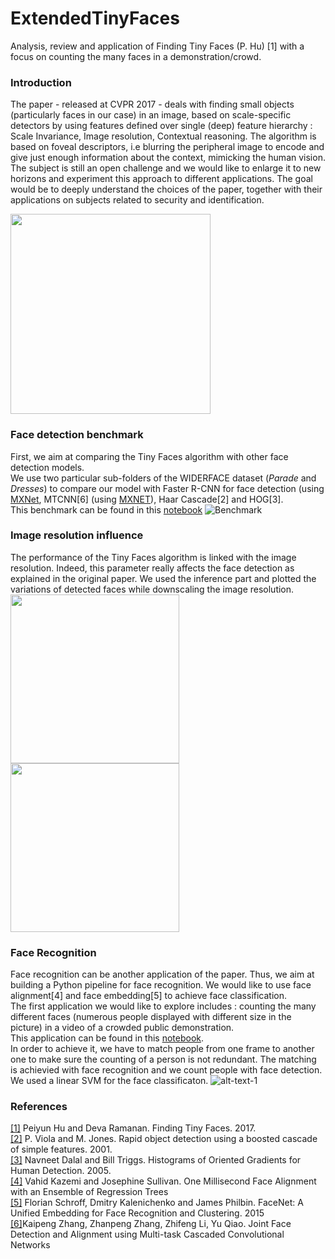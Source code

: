 # ExtendedTinyFaces
Analysis, review and application of Finding Tiny Faces (P. Hu) [1] with a focus on counting the many faces in a demonstration/crowd.

### Introduction
The paper - released at CVPR 2017 - deals with finding small objects (particularly faces in our case) in an image, 
based on scale-specific detectors by using features defined over single (deep) feature hierarchy : 
Scale Invariance, Image resolution, Contextual reasoning. The algorithm is based on foveal descriptors, i.e blurring the peripheral image to encode and give just enough information about the context, mimicking the human vision.   
The subject is still an open challenge and we would like to enlarge it to new horizons and experiment this approach to different applications. The goal would be to deeply understand the choices of the paper, together with their applications on subjects related to security and identification.  

<img src="https://github.com/alexattia/ExtendedTinyFaces/blob/master/data/92_TinyFaces.png" height="320">

### Face detection benchmark
First, we aim at comparing the Tiny Faces algorithm with other face detection models.  
We use two particular sub-folders of the WIDERFACE dataset (*Parade*  and *Dresses*) to compare our model with Faster R-CNN for face detection (using [MXNet](https://github.com/tornadomeet/mxnet-face), MTCNN[6] (using [MXNET](https://github.com/pangyupo/mxnet_mtcnn_face_detection)),  Haar Cascade[2] and HOG[3].  
This benchmark can be found in this [notebook](https://github.com/alexattia/ExtendedTinyFaces/blob/master/Face%20Detection%20algorithms%20comparison.ipynb)
![Benchmark](https://github.com/alexattia/ExtendedTinyFaces/blob/master/data/benchmark.png)

### Image resolution influence
The performance of the Tiny Faces algorithm is linked with the image resolution. Indeed, this parameter really affects the face detection as explained in the original paper. We used the inference part and plotted the variations of detected faces while downscaling the image resolution.  
<img src="https://github.com/alexattia/ExtendedTinyFaces/blob/master/data/Downscale_graph.png" height="270"> <img src="https://github.com/alexattia/ExtendedTinyFaces/blob/master/data/Downscaling.png" height="270">

### Face Recognition
Face recognition can be another application of the paper. Thus, we aim at building a Python pipeline for face recognition. 
We would like to use face alignment[4] and face embedding[5] to achieve face classification.   
The first application we would like to explore includes : counting the many different faces 
(numerous people displayed with different size in the picture) in a video of a crowded public demonstration.   
This application can be found in this 
[notebook](https://github.com/alexattia/ExtendedTinyFaces/blob/master/Counting%20in%20video.ipynb).  
In order to achieve it, we have to match people from one frame to another one to make sure the counting of a person is not redundant. The matching is achievied with face recognition and we count people with face detection. We used a linear SVM for the face classificaton.
![alt-text-1](https://github.com/alexattia/ExtendedTinyFaces/blob/master/data/TotalIncrementalCount.gif)

### References 
[[1]](https://arxiv.org/abs/1612.04402) Peiyun Hu and Deva Ramanan. Finding Tiny Faces. 2017.  
[[2]](https://www.cs.cmu.edu/~efros/courses/LBMV07/Papers/viola-cvpr-01.pdf) P. Viola and M. Jones. Rapid object detection using a boosted cascade of simple features. 2001.  
[[3]](http://lear.inrialpes.fr/people/triggs/pubs/Dalal-cvpr05.pdf) Navneet Dalal and Bill Triggs. Histograms of Oriented Gradients for Human Detection. 2005.  
[[4]](https://pdfs.semanticscholar.org/d78b/6a5b0dcaa81b1faea5fb0000045a62513567.pdf) Vahid Kazemi and Josephine Sullivan. One Millisecond Face Alignment with an Ensemble of Regression Trees  
[[5]](https://arxiv.org/abs/1503.03832) Florian Schroff, Dmitry Kalenichenko and James Philbin. FaceNet: A Unified Embedding for Face Recognition and Clustering. 2015  
[[6]](https://arxiv.org/abs/1604.02878)Kaipeng Zhang, Zhanpeng Zhang, Zhifeng Li, Yu Qiao. Joint Face Detection and Alignment using Multi-task Cascaded Convolutional Networks

